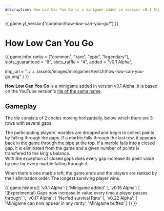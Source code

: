 ```yaml
---
description: How Low Can You Go is a minigame added in version v0.1 Alpha. It is based on the YouTube version of the same name.
---
```


{{ game.yt_version("common/how-low-can-you-go/") }}

# How Low Can You Go

{{ game.info(
  rarity           = ["common", "rare", "epic", "legendary"],
  slots_guaranteed = "8",
  slots_raffle     = "4",
  added            = "v0.1 Alpha",
  
  img_url = "../../../assets/images/minigames/twitch/how-low-can-you-go.png"
) }}

**How Low Can You Go** is a minigame added in version v0.1 Alpha. It is based on the YouTube version's [tile of the same name](../../youtube-minigames/common/how-low-can-you-go.md).

## Gameplay

The tile consists of 2 circles moving horizantally, below which there are 3 rows with several gaps.

The participating players' marbles are dropped and begin to collect points by falling through the gaps. If a marble falls through the last row, it appears back in the game through the pipe at the top. If a marble falls into a closed gap, it is eliminated from the game and a given number of points is transfered to the king's balance.  
With the exception of closed gaps does every gap increase its point value by one for every marble falling through it.

When there's one marble left, the game ends and the players are ranked by their elimination order. The longest surviving player wins.

{{ game.history({
  'v0.1 Alpha': [
    'Minigame added'
  ],
  'v0.16 Alpha': [
    '(Experimental) Gaps now increase in value every time a player passes through'
  ],
  'v0.17 Alpha': [
    'Nerfed survival Rate'
  ],
  'v0.22 Alpha': [
    'Minigame can now appear in any rarity',
    'Minigame buffed'
  ]
}) }}